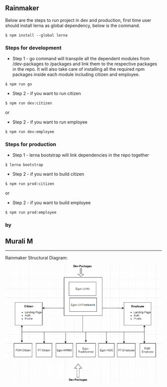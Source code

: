 ## Rainmaker

Below are the steps to run project in dev and production, first time user should install lerna as global dependency, below is the command.

```
$ npm install --global lerna

```

### Steps for development

- Step 1 - go command will transpile all the dependent modules from /dev-packages to /packages and link them to the respective packages in the repo. It will also take care of installing all the required npm packages inside each module including citizen and employee.

```
$ npm run go

```

- Step 2 - if you want to run citizen

```
$ npm run dev:citizen

```

or

- Step 2 - if you want to run employee

```
$ npm run dev:employee

```

### Steps for production

- Step 1 - lerna bootstrap will link dependencies in the repo together

```
$ lerna bootstrap

```

- Step 2 - if you want to build citizen

```
$ npm run prod:citizen

```

or

- Step 2 - if you want to build employee

```
$ npm run prod:employee

```

### by

## Murali M

---

Rainmaker Structural Diagram:

![alt text](https://raw.githubusercontent.com/egovernments/egov-web-app/rainmaker-v1/web/rainmaker/packages/assets/Rainmaker_structural_diagram.PNG)

